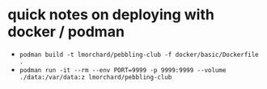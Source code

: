 # quick notes on deploying with docker / podman

- `podman build -t lmorchard/pebbling-club -f docker/basic/Dockerfile .`
- `podman run -it --rm --env PORT=9999 -p 9999:9999 --volume ./data:/var/data:z lmorchard/pebbling-club`
